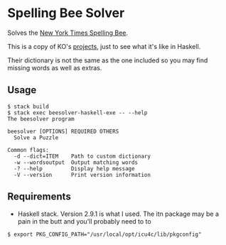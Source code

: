 # Spelling Bee Solver

Solves the [New York Times Spelling Bee](https://www.nytimes.com/puzzles/spelling-bee).

This is a copy of KO's [projects](https://github.com/kevinoliver/beesolver-java), just to see what it's like in Haskell.

Their dictionary is not the same as the one included so you may find missing words as well as extras.

## Usage

```
$ stack build
$ stack exec beesolver-haskell-exe -- --help
The beesolver program

beesolver [OPTIONS] REQUIRED OTHERS
  Solve a Puzzle

Common flags:
  -d --dict=ITEM    Path to custom dictionary
  -w --wordsoutput  Output matching words
  -? --help         Display help message
  -V --version      Print version information
```

## Requirements

* Haskell stack. Version 2.9.1 is what I used. The itn package may
  be a pain in the butt and you'll probably need to to
```
$ export PKG_CONFIG_PATH="/usr/local/opt/icu4c/lib/pkgconfig"

```
